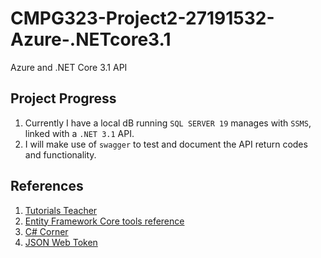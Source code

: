 # CMPG323-Project2-27191532-Azure-.NETcore3.1
Azure and .NET Core 3.1 API

## Project Progress
1. Currently I have a local dB running ```SQL SERVER 19``` manages with ```SSMS```, linked with a ```.NET 3.1``` API.
2. I will make use of ```swagger``` to test and document the API return codes and functionality.

## References
1. <a href="https://www.tutorialsteacher.com/sqlserver/install-sql-server">Tutorials Teacher</a>
2. <a href="https://docs.microsoft.com/en-us/ef/core/cli/dotnet">Entity Framework Core tools reference</a>
3. <a href="https://www.c-sharpcorner.com/blogs/implement-swagger-in-asp-net-core-31-web-api">C# Corner</a>
4. <a href="https://jwt.io/introduction/">JSON Web Token</a>